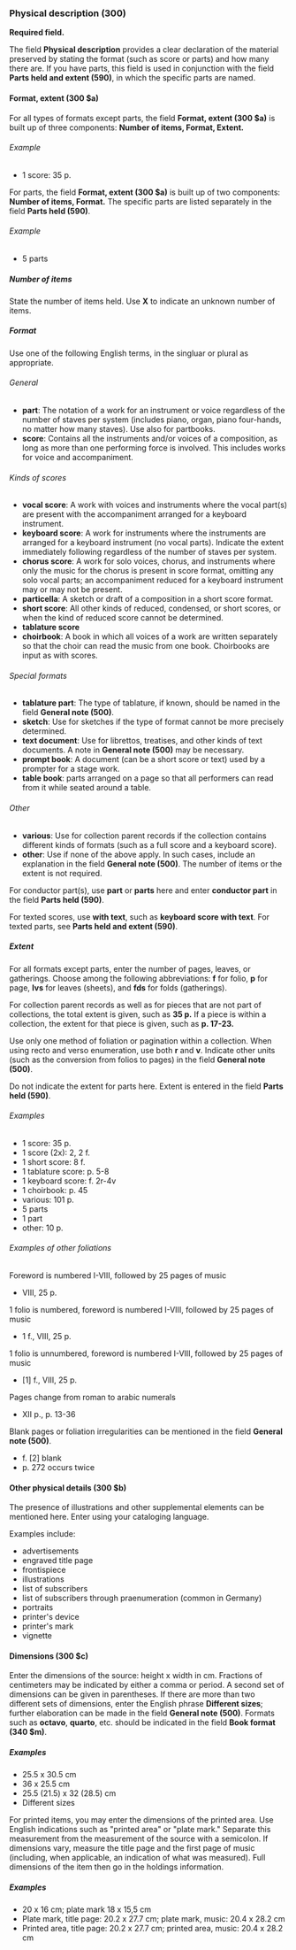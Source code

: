 ### Physical description (300)

**Required field.**  

The field **Physical description** provides a clear declaration of the material preserved by stating the format (such as score or parts) and how many there are. If you have parts, this field is used in conjunction with the field **Parts held and extent (590)**, in which the specific parts are named.

#### Format, extent (300 $a)

For all types of formats except parts, the field **Format, extent (300 $a)** is built up of three components: **Number of items, Format, Extent.**

###### Example  

- 1 score: 35 p.

For parts, the field **Format, extent (300 $a)** is built up of two components: **Number of items, Format.** The specific parts are listed separately in the field **Parts held (590)**.  

###### Example  

- 5 parts

##### Number of items  

State the number of items held. Use **X** to indicate an unknown number of items.

##### Format  

Use one of the following English terms, in the singluar or plural as appropriate.  

###### General

- **part**: The notation of a work for an instrument or voice regardless of the number of staves per system (includes
  piano, organ, piano four-hands, no matter how many staves). Use also for partbooks.
- **score**: Contains all the instruments and/or voices of a composition, as long as more than one performing force
  is involved. This includes works for voice and accompaniment.

###### Kinds of scores  

- **vocal score**: A work with voices and instruments where the vocal part(s) are present with the accompaniment arranged for a keyboard instrument.
- **keyboard score**: A work for instruments where the instruments are arranged for a keyboard instrument (no vocal parts). Indicate the extent
  immediately following regardless of the number of staves per system.
- **chorus score**: A work for solo voices, chorus, and instruments where only the music for the chorus is present in score format, omitting any solo vocal parts; an accompaniment reduced for a keyboard instrument may or may not be present.  
- **particella**: A sketch or draft of a composition in a short score format.
- **short score**: All other kinds of reduced, condensed, or short scores, or when the kind of reduced score cannot be determined.  
- **tablature score**  
- **choirbook**: A book in which all voices of a work are written separately so that the choir can read the music from one book. Choirbooks are input as with scores.  

###### Special formats  

- **tablature part**: The type of tablature, if known, should be named in the field **General note (500)**.  
- **sketch**: Use for sketches if the type of format cannot be more precisely determined.
- **text document**: Use for librettos, treatises, and other kinds of text documents. A note in **General note (500)** may be necessary.
- **prompt book**: A document (can be a short score or text) used by a prompter for a stage work.
- **table book**: parts arranged on a page so that all performers can read from it while seated around a table.

###### Other  

- **various**: Use for collection parent records if the collection contains different kinds of formats (such as a full
  score and a keyboard score).
- **other**: Use if none of the above apply. In such cases, include an explanation in the field **General note (500)**.
  The number of items or the extent is not required.

For conductor part(s), use **part** or **parts** here and enter **conductor part** in the field **Parts held (590)**.  

For texted scores, use **with text**, such as **keyboard score with text**. For texted parts, see **Parts held and extent (590)**.

##### Extent  

For all formats except parts, enter the number of pages, leaves, or gatherings. Choose among the following abbreviations: **f** for
folio, **p** for page, **lvs** for leaves (sheets), and **fds** for folds (gatherings).

For collection parent records as well as for pieces that are not part of collections, the total extent is given, such as **35 p.** If a piece is within a collection, the extent for that piece is given, such as **p. 17-23.**

Use only one method of foliation or pagination within a collection. When using
recto and verso enumeration, use both **r** and **v**. Indicate other units (such as the conversion from folios to pages) in the field **General note (500)**.

Do not indicate the extent for parts here. Extent is entered in the field **Parts held (590)**.

###### Examples

- 1 score: 35 p.
- 1 score (2x): 2, 2 f.
- 1 short score: 8 f.
- 1 tablature score: p. 5-8
- 1 keyboard score: f. 2r-4v
- 1 choirbook: p. 45
- various: 101 p.
- 5 parts
- 1 part
- other: 10 p.


###### Examples of other foliations    
Foreword is numbered I-VIII, followed by 25 pages of music

- VIII, 25 p.

1 folio is numbered, foreword is numbered I-VIII, followed by 25 pages of music

- 1 f., VIII, 25 p.

1 folio is unnumbered, foreword is numbered I-VIII, followed by 25 pages of music

- [1] f., VIII, 25 p.

Pages change from roman to arabic numerals

- XII p., p. 13-36

Blank pages or foliation irregularities can be mentioned in the field **General note (500)**.

- f. [2] blank
- p. 272 occurs twice

#### Other physical details (300 $b)

The presence of illustrations and other supplemental elements can be mentioned here. Enter using your cataloging
language.

Examples include:

- advertisements
- engraved title page
- frontispiece
- illustrations
- list of subscribers
- list of subscribers through praenumeration (common in Germany)
- portraits
- printer's device
- printer's mark
- vignette

#### Dimensions (300 $c)

Enter the dimensions of the source: height x width in cm. Fractions of centimeters may be indicated by either a comma or
period. A second set of dimensions can be given in parentheses. If there are more than two different sets of dimensions,
enter the English phrase **Different sizes**; further elaboration can be made in the field **General note (500)**.
Formats such as **octavo**, **quarto**, etc. should be indicated in the field **Book format (340 $m)**.

##### Examples

- 25.5 x 30.5 cm
- 36 x 25.5 cm
- 25.5 (21.5) x 32 (28.5) cm
- Different sizes

For printed items, you may enter the dimensions of the printed area. Use English indications such as "printed area"
or "plate mark." Separate this measurement from the measurement of the source with a semicolon. If dimensions vary,
measure the title page and the first page of music (including, when applicable, an indication of what was measured). Full dimensions of the item then go in the holdings information.

##### Examples

- 20 x 16 cm; plate mark 18 x 15,5 cm
- Plate mark, title page: 20.2 x 27.7 cm; plate mark, music: 20.4 x 28.2 cm
- Printed area, title page: 20.2 x 27.7 cm; printed area, music: 20.4 x 28.2 cm

